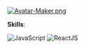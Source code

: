 [![Avatar-Maker.png](https://i.postimg.cc/nLh604Tj/Avatar-Maker.png)](https://postimg.cc/QFv4MW2h)

**Skills**:

![JavaScript](https://img.icons8.com/color/50/000000/javascript.png)
![ReactJS](https://revelry.co/wp-content/uploads/2019/05/react-native-UX-design.gif)
